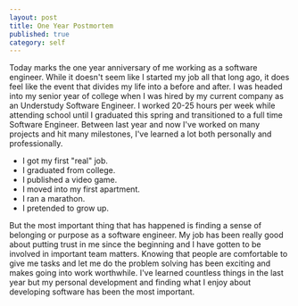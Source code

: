 ```yaml
---
layout: post
title: One Year Postmortem
published: true
category: self
---
```

Today marks the one year anniversary of me working as a software engineer. While it doesn't seem like I started my job all that long ago, it does feel like the event that divides my life into a before and after. I was headed into my senior year of college when I was hired by my current company as an Understudy Software Engineer. I worked 20-25 hours per week while attending school until I graduated this spring and transitioned to a full time Software Engineer. Between last year and now I've worked on many projects and hit many milestones, I've learned a lot both personally and professionally.

+ I got my first "real" job.
+ I graduated from college.
+ I published a video game.
+ I moved into my first apartment.
+ I ran a marathon.
+ I pretended to grow up.

But the most important thing that has happened is finding a sense of belonging or purpose as a software engineer. My job has been really good about putting trust in me since the beginning and I have gotten to be involved in important team matters. Knowing that people are comfortable to give me tasks and let me do the problem solving has been exciting and makes going into work worthwhile. I've learned countless things in the last year but my personal development and finding what I enjoy about developing software has been the most important.
